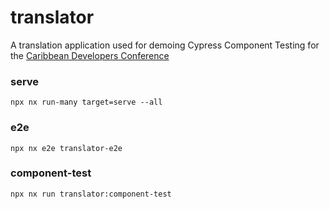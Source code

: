 # translator

A translation application used for demoing Cypress Component Testing for the [Caribbean Developers Conference](https://cdc.dev)

### serve
`npx nx run-many target=serve --all`

### e2e
`npx nx e2e translator-e2e`


### component-test
`npx nx run translator:component-test`
